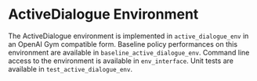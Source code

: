 # ActiveDialogue Environment

The ActiveDialogue environment is implemented in `active_dialogue_env` in an
OpenAI Gym compatible form. Baseline policy performances on this environment
are available in `baseline_active_dialogue_env`. Command line access to
the environment is available in `env_interface`. Unit tests are available in
`test_active_dialogue_env`.
